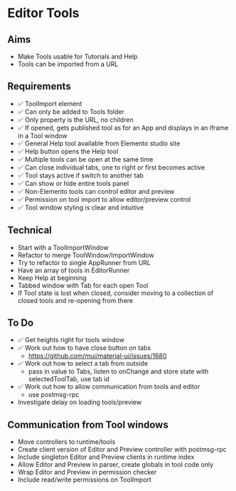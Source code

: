 Editor Tools
============

Aims
----

- Make Tools usable for Tutorials and Help
- Tools can be imported from a URL


Requirements
------------

- ✅ ToolImport element
- ✅ Can only be added to Tools folder
- ✅ Only property is the URL, no children
- ✅ If opened, gets published tool as for an App and displays in an iframe in a Tool window
- ✅ General Help tool available from Elemento studio site
- ✅ Help button opens the Help tool
- ✅ Multiple tools can be open at the same time
- ✅ Can close individual tabs, one to right or first becomes active
- ✅ Tool stays active if switch to another tab
- ✅ Can show or hide entire tools panel
- ✅ Non-Elemento tools can control editor and preview
- ✅ Permission on tool import to allow editor/preview control
- ✅ Tool window styling is clear and intuitive

Technical
---------

- Start with a ToolImportWindow
- Refactor to merge ToolWindow/ImportWindow
- Try to refactor to single AppRunner from URL
- Have an array of tools in EditorRunner
- Keep Help at beginning
- Tabbed window with Tab for each open Tool
- If Tool state is lost when closed, consider moving to a collection of closed tools and re-opening from there

To Do
-----

- ✅ Get heights right for tools window
- ✅ Work out how to have close button on tabs 
    - https://github.com/mui/material-ui/issues/1680
- ✅ Work out how to select a tab from outside
   - pass in value to Tabs, listen to onChange and store state with selectedToolTab, use tab id
- ✅ Work out how to allow communication from tools and editor
  - use postmsg-rpc
- Investigate delay on loading tools/preview

Communication from Tool windows
-------------------------------

- Move controllers to runtime/tools
- Create client version of Editor and Preview controller with postmsg-rpc
- Include singleton Editor and Preview clients in runtime index
- Allow Editor and Preview in parser, create globals in tool code only
- Wrap Editor and Preview in permission checker
- Include read/write permissions on ToolImport 
